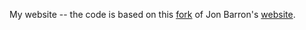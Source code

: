 My website -- the code is based on this <a href="https://github.com/leonidk/leonidk.github.io">fork</a> of Jon Barron's <a href="https://jonbarron.info">website</a>.